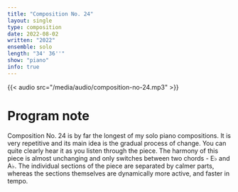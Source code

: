 ```yaml
---
title: "Composition No. 24"
layout: single
type: composition
date: 2022-08-02
written: "2022"
ensemble: solo
length: "34' 36''"
show: "piano"
info: true
---
```


{{< audio src="/media/audio/composition-no-24.mp3" >}}

# Program note

Composition No. 24 is by far the longest of my solo piano compositions. It is very repetitive and its main idea is the gradual process of change. You can quite clearly hear it as you listen through the piece. The harmony of this piece is almost unchanging and only switches between two chords - E&#9837; and A&#9837;. The individual sections of the piece are separated by calmer parts, whereas the sections themselves are dynamically more active, and faster in tempo.  